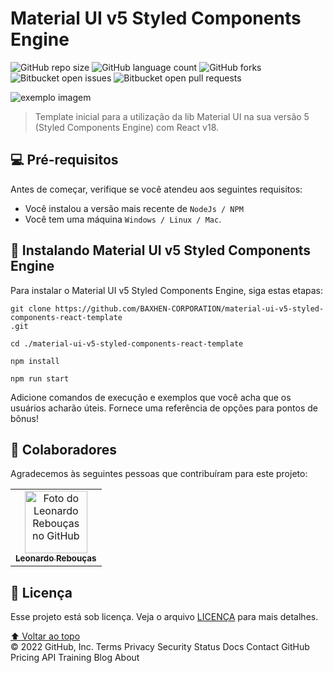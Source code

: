 # Material UI v5 Styled Components Engine

<!---Esses são exemplos. Veja https://shields.io para outras pessoas ou para personalizar este conjunto de escudos. Você pode querer incluir dependências, status do projeto e informações de licença aqui--->

![GitHub repo size](https://img.shields.io/github/languages/code-size/BAXHEN-CORPORATION/material-ui-v5-styled-components-react-template?style=for-the-badge)
![GitHub language count](https://img.shields.io/github/languages/count/BAXHEN-CORPORATION/material-ui-v5-styled-components-react-template?style=for-the-badge)
![GitHub forks](https://img.shields.io/github/forks/BAXHEN-CORPORATION/material-ui-v5-styled-components-react-template?style=for-the-badge)
![Bitbucket open issues](https://img.shields.io/bitbucket/issues/BAXHEN-CORPORATION/material-ui-v5-styled-components-react-template?style=for-the-badge)
![Bitbucket open pull requests](https://img.shields.io/bitbucket/pr-raw/BAXHEN-CORPORATION/material-ui-v5-styled-components-react-template?style=for-the-badge)

<img src="https://camo.githubusercontent.com/306dedb9426f1d93a981d305a0a18164932ece8dca4d5fd820b1d3c36625b218/68747470733a2f2f6d75692e636f6d2f7374617469632f6c6f676f2e737667" alt="exemplo imagem">

> Template inicial para a utilização da lib Material UI na sua versão 5 (Styled Components Engine) com React v18.

## 💻 Pré-requisitos

Antes de começar, verifique se você atendeu aos seguintes requisitos:

- Você instalou a versão mais recente de `NodeJs / NPM`
- Você tem uma máquina `Windows / Linux / Mac`.

## 🚀 Instalando Material UI v5 Styled Components Engine

Para instalar o Material UI v5 Styled Components Engine, siga estas etapas:

```
git clone https://github.com/BAXHEN-CORPORATION/material-ui-v5-styled-components-react-template
.git

cd ./material-ui-v5-styled-components-react-template

npm install

npm run start

```

Adicione comandos de execução e exemplos que você acha que os usuários acharão úteis. Fornece uma referência de opções para pontos de bônus!

## 🤝 Colaboradores

Agradecemos às seguintes pessoas que contribuíram para este projeto:

<table>
  <tr>
    <td align="center">
      <a href="#">
        <img src="https://avatars.githubusercontent.com/u/41558102?v=4" width="100px;" alt="Foto do Leonardo Rebouças no GitHub"/><br>
        <sub>
          <b>Leonardo Rebouças</b>
        </sub>
      </a>
    </td>
  </tr>
</table>

## 📝 Licença

Esse projeto está sob licença. Veja o arquivo [LICENÇA](LICENSE.md) para mais detalhes.

[⬆ Voltar ao topo](#nome-do-projeto)<br>
© 2022 GitHub, Inc.
Terms
Privacy
Security
Status
Docs
Contact GitHub
Pricing
API
Training
Blog
About
